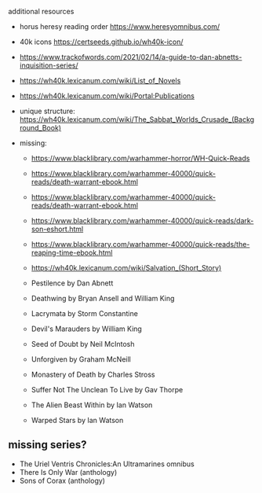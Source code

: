 additional resources 
- horus heresy reading order https://www.heresyomnibus.com/
- 40k icons https://certseeds.github.io/wh40k-icon/
- https://www.trackofwords.com/2021/02/14/a-guide-to-dan-abnetts-inquisition-series/

- https://wh40k.lexicanum.com/wiki/List_of_Novels
- https://wh40k.lexicanum.com/wiki/Portal:Publications


- unique structure: https://wh40k.lexicanum.com/wiki/The_Sabbat_Worlds_Crusade_(Background_Book)
- missing: 
  - https://www.blacklibrary.com/warhammer-horror/WH-Quick-Reads
  - https://www.blacklibrary.com/warhammer-40000/quick-reads/death-warrant-ebook.html
  - https://www.blacklibrary.com/warhammer-40000/quick-reads/death-warrant-ebook.html
  - https://www.blacklibrary.com/warhammer-40000/quick-reads/dark-son-eshort.html
  - https://www.blacklibrary.com/warhammer-40000/quick-reads/the-reaping-time-ebook.html
  - https://wh40k.lexicanum.com/wiki/Salvation_(Short_Story)

  - Pestilence by Dan Abnett
  - Deathwing by Bryan Ansell and William King
  - Lacrymata by Storm Constantine
  - Devil's Marauders by William King
  - Seed of Doubt by Neil McIntosh
  - Unforgiven by Graham McNeill
  - Monastery of Death by Charles Stross
  - Suffer Not The Unclean To Live by Gav Thorpe
  - The Alien Beast Within by Ian Watson
  - Warped Stars by Ian Watson

## missing series? 
- The Uriel Ventris Chronicles:An Ultramarines omnibus
- There Is Only War (anthology)
- Sons of Corax (anthology)